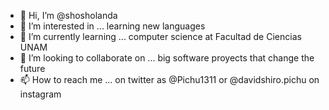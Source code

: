 - 👋 Hi, I’m @shosholanda
- 👀 I’m interested in ... learning new languages
- 🌱 I’m currently learning ... computer science at Facultad de Ciencias UNAM
- 💞️ I’m looking to collaborate on ... big software proyects that change the future
- 📫 How to reach me ... on twitter as @Pichu1311 or @davidshiro.pichu on instagram

<!---
shosholanda/shosholanda is a ✨ special ✨ repository because its `README.md` (this file) appears on your GitHub profile.
You can click the Preview link to take a look at your changes.
--->
